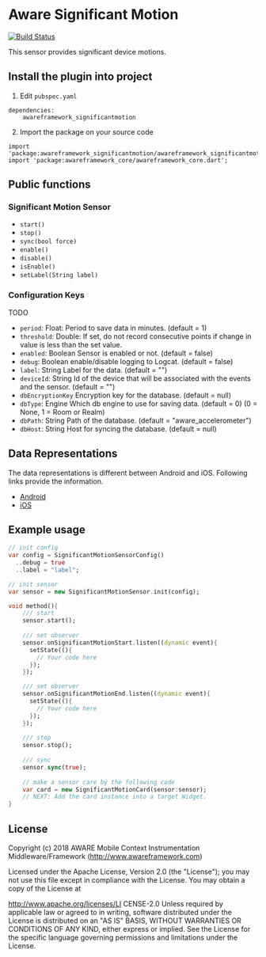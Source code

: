 # Aware Significant Motion

[![Build Status](https://travis-ci.org/awareframework/awareframework_significantmotion.svg?branch=master)](https://travis-ci.org/awareframework/awareframework_significantmotion)

This sensor provides significant device motions.

## Install the plugin into project
1. Edit `pubspec.yaml`
```
dependencies:
    awareframework_significantmotion
```

2. Import the package on your source code
```
import 'package:awareframework_significantmotion/awareframework_significantmotion.dart';
import 'package:awareframework_core/awareframework_core.dart';
```

## Public functions
### Significant Motion Sensor
- `start()`
- `stop()` 
- `sync(bool force)`
- `enable()`
- `disable()`
- `isEnable()`
- `setLabel(String label)`

### Configuration Keys
TODO
- `period`: Float: Period to save data in minutes. (default = 1)
- `threshold`: Double: If set, do not record consecutive points if change in value is less than the set value.
- `enabled`: Boolean Sensor is enabled or not. (default = false)
- `debug`: Boolean enable/disable logging to Logcat. (default = false)
- `label`: String Label for the data. (default = "")
- `deviceId`: String Id of the device that will be associated with the events and the sensor. (default = "")
- `dbEncryptionKey` Encryption key for the database. (default = null)
- `dbType`: Engine Which db engine to use for saving data. (default = 0) (0 = None, 1 = Room or Realm)
- `dbPath`: String Path of the database. (default = "aware_accelerometer")
- `dbHost`: String Host for syncing the database. (default = null)

## Data Representations
The data representations is different between Android and iOS. Following links provide the information.
- [Android](https://github.com/awareframework/com.awareframework.android.sensor.significantmotion)
- [iOS](https://github.com/awareframework/com.awareframework.ios.sensor.significantmotion)

## Example usage
```dart
// init config
var config = SignificantMotionSensorConfig()
  ..debug = true
  ..label = "label";

// init sensor
var sensor = new SignificantMotionSensor.init(config);

void method(){
    /// start 
    sensor.start();
    
    /// set observer
    sensor.onSignificantMotionStart.listen((dynamic event){
      setState((){
        // Your code here
      });
    });

    /// set observer
    sensor.onSignificantMotionEnd.listen((dynamic event){
      setState((){
        // Your code here
      });
    });
    
    /// stop
    sensor.stop();
    
    /// sync
    sensor.sync(true);  
    
    // make a sensor care by the following code
    var card = new SignificantMotionCard(sensor:sensor);
    // NEXT: Add the card instance into a target Widget.
}

```

## License
Copyright (c) 2018 AWARE Mobile Context Instrumentation Middleware/Framework (http://www.awareframework.com)

Licensed under the Apache License, Version 2.0 (the "License"); you may not use this file except in compliance with the License. You may obtain a copy of the License at

http://www.apache.org/licenses/LI
CENSE-2.0 Unless required by applicable law or agreed to in writing, software distributed under the License is distributed on an "AS IS" BASIS, WITHOUT WARRANTIES OR CONDITIONS OF ANY KIND, either express or implied. See the License for the specific language governing permissions and limitations under the License.
